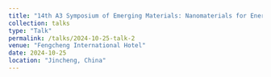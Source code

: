 ```yaml
---
title: "14th A3 Symposium of Emerging Materials: Nanomaterials for Energy and Electronics"
collection: talks
type: "Talk"
permalink: /talks/2024-10-25-talk-2
venue: "Fengcheng International Hotel"
date: 2024-10-25
location: "Jincheng, China"
---
```



